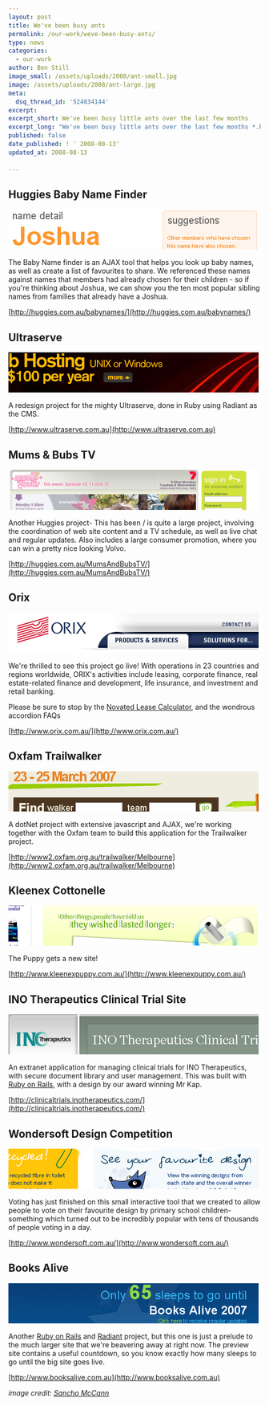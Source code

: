 ```yaml
---
layout: post
title: We've been busy ants
permalink: /our-work/weve-been-busy-ants/
type: news
categories:
  - our-work
author: Ben Still
image_small: /assets/uploads/2008/ant-small.jpg
image: /assets/uploads/2008/ant-large.jpg
meta:
  dsq_thread_id: '524834144'
excerpt:
excerpt_short: We've been busy little ants over the last few months
excerpt_long: "We've been busy little ants over the last few months *.here .posts .blog .of .flurry .the .from .tell .probably .can .you .as*. There have been quite a few that have launched in the last weeks - here are some:"
published: false
date_published: ! ' 2008-08-13'
updated_at: 2008-08-13

---
```


## Huggies Baby Name Finder

[![Baby Name finder](/assets/uploads/2008/bnf.jpg)](http://huggies.com.au/babynames/)

The Baby Name finder is an AJAX tool that helps you look up baby names, as well as create a list of favourites to share. We referenced these names against names that members had already chosen for their children - so if you're thinking about Joshua, we can show you the ten most popular sibling names from families that already have a Joshua.

[http://huggies.com.au/babynames/](http://huggies.com.au/babynames/)

## Ultraserve

[![Ultraserve](/assets/uploads/2008/ultraserve.jpg)](http://www.ultraserve.com.au/)

A redesign project for the mighty Ultraserve, done in Ruby using Radiant as the CMS.

[http://www.ultraserve.com.au](http://www.ultraserve.com.au)

## Mums & Bubs TV

[![Mums and Bubs](/assets/uploads/2008/mumsandbubs.jpg)](http://huggies.com.au/MumsAndBubsTV/)

Another Huggies project- This has been / is quite a large project, involving the coordination of web site content and a TV schedule, as well as live chat and regular updates. Also includes a large consumer promotion, where you can win a pretty nice looking Volvo.

[http://huggies.com.au/MumsAndBubsTV/](http://huggies.com.au/MumsAndBubsTV/)

## Orix

[![Orix web site](/assets/uploads/2008/orix.jpg)](http://www.orix.com.au/)

We're thrilled to see this project go live! With operations in 23 countries and regions worldwide, ORIX's activities include leasing, corporate finance, real estate-related finance and development, life insurance, and investment and retail banking.

Please be sure to stop by the [Novated Lease Calculator](http://www.orix.com.au/), and the wondrous accordion FAQs

[http://www.orix.com.au/](http://www.orix.com.au/)

## Oxfam Trailwalker

[![Oxfam Trailwalker](/assets/uploads/2008/oxfam.jpg)](http://www2.oxfam.org.au/trailwalker/Melbourne)

A dotNet project with extensive javascript and AJAX, we're working together with the Oxfam team to build this application for the Trailwalker project.

[http://www2.oxfam.org.au/trailwalker/Melbourne](http://www2.oxfam.org.au/trailwalker/Melbourne)

## Kleenex Cottonelle

[![Kleenex Cottonelle site](/assets/uploads/2008/cottonelle.jpg)](http://www.kleenexpuppy.com.au/)

The Puppy gets a new site!

[http://www.kleenexpuppy.com.au/](http://www.kleenexpuppy.com.au/)

## INO Therapeutics Clinical Trial Site

[![INO Therapeutics site](/assets/uploads/2008/ino.jpg)](http://clinicaltrials.inotherapeutics.com/)

An extranet application for managing clinical trials for INO Therapeutics, with secure document library and user management. This was built with [Ruby on Rails](/ruby-on-rails/why-we-use-ruby-on-rails/), with a design by our award winning Mr Kap.

[http://clinicaltrials.inotherapeutics.com/](http://clinicaltrials.inotherapeutics.com/)

## Wondersoft Design Competition

[![Wondersoft site](/assets/uploads/2008/wondersoft.jpg)](http://www.wondersoft.com.au/)

Voting has just finished on this small interactive tool that we created to allow people to vote on their favourite design by primary school children- something which turned out to be incredibly popular with tens of thousands of people voting in a day.

[http://www.wondersoft.com.au/](http://www.wondersoft.com.au/)

## Books Alive

[![Books Alive site](/assets/uploads/2008/books-alive.jpg)](http://www.booksalive.com.au/)

Another [Ruby on Rails](http://www.rubyonrails.org/) and [Radiant](http://radiantcms.org/) project, but this one is just a prelude to the much larger site that we're beavering away at right now. The preview site contains a useful countdown, so you know exactly how many sleeps to go until the big site goes live.

[http://www.booksalive.com.au](http://www.booksalive.com.au)

*image credit: [Sancho McCann](https://www.flickr.com/photos/sanchom/)*
